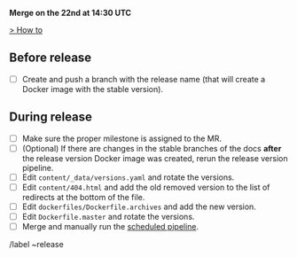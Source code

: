 **Merge on the 22nd at 14:30 UTC**

[> How to](https://gitlab.com/gitlab-org/gitlab-docs/blob/master/dockerfiles/README.md)

## Before release

- [ ] Create and push a branch with the release name (that will create a Docker image with the stable version).

## During release

- [ ] Make sure the proper milestone is assigned to the MR.
- [ ] \(Optional) If there are changes in the stable branches of the docs **after** the release version Docker image was created, rerun the release version pipeline.
- [ ] Edit `content/_data/versions.yaml` and rotate the versions.
- [ ] Edit `content/404.html` and add the old removed version to the list of redirects at the bottom of the file.
- [ ] Edit `dockerfiles/Dockerfile.archives` and add the new version.
- [ ] Edit `Dockerfile.master` and rotate the versions.
- [ ] Merge and manually run the [scheduled pipeline](https://gitlab.com/gitlab-org/gitlab-docs/pipeline_schedules).

/label ~release
